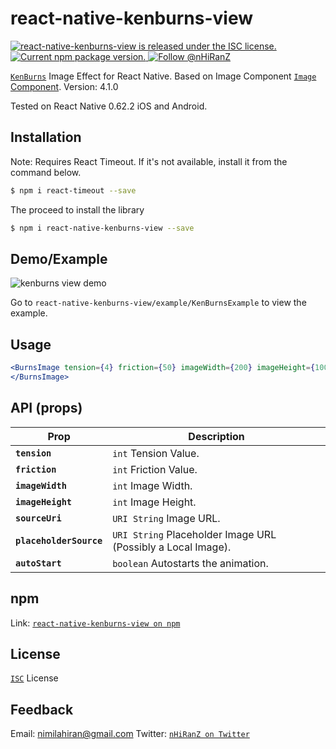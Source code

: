 # react-native-kenburns-view 
<p align="left">
  <a href="http://opensource.org/licenses/ISC">
    <img src="https://img.shields.io/badge/license-ISC-blue.svg" alt="react-native-kenburns-view is released under the ISC license." />
  </a>
  <a href="https://www.npmjs.com/package/react-native-kenburns-view">
    <img src="https://badge.fury.io/js/react-native-kenburns-view.svg" alt="Current npm package version." />
  </a>
  <a href="https://twitter.com/intent/follow?screen_name=nHiRanZ">
    <img src="https://img.shields.io/twitter/follow/nHiRanZ.svg?label=Follow%20@nHiRanZ" alt="Follow @nHiRanZ" />
  </a>
</p>

[`KenBurns`](https://en.wikipedia.org/wiki/Ken_Burns_effect) Image Effect for React Native. Based on Image Component [`Image` Component](https://facebook.github.io/react-native/docs/image.html).
Version: 4.1.0

Tested on React Native 0.62.2 iOS and Android.

## Installation

Note: Requires React Timeout. If it's not available, install it from the command below.
```bash
$ npm i react-timeout --save
```

The proceed to install the library
```bash
$ npm i react-native-kenburns-view --save
```

## Demo/Example

![kenburns view demo](https://media.giphy.com/media/xTcnT8ju8pHKhIZY9G/giphy.gif)

Go to `react-native-kenburns-view/example/KenBurnsExample` to view the example.

## Usage

```jsx
<BurnsImage tension={4} friction={50} imageWidth={200} imageHeight={100} sourceUri={require(./images/kenburnsimage.jpg)} placeholderSource={require( './images/placeholder.jpg')}>
</BurnsImage>
```

## API (props)

| Prop | Description |
|---|---|
|**`tension`**| `int` Tension Value. |
|**`friction`**| `int` Friction Value. |
|**`imageWidth`**| `int` Image Width. |
|**`imageHeight`**| `int` Image Height. |
|**`sourceUri`**| `URI String` Image URL. |
|**`placeholderSource`**| `URI String` Placeholder Image URL (Possibly a Local Image). |
|**`autoStart`**| `boolean` Autostarts the animation. |

## npm

Link: [`react-native-kenburns-view on npm`](https://www.npmjs.com/package/react-native-kenburns-view)

## License

[`ISC`](http://opensource.org/licenses/ISC) License

## Feedback

Email: nimilahiran@gmail.com
Twitter: [`nHiRanZ on Twitter`](https://twitter.com/nHiRanZ)
